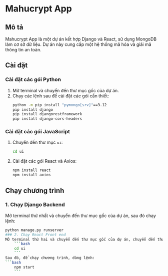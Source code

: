 # Mahucrypt App

## Mô tả
Mahucrypt App là một dự án kết hợp Django và React, sử dụng MongoDB làm cơ sở dữ liệu. Dự án này cung cấp một hệ thống mã hóa và giải mã thông tin an toàn.

## Cài đặt

### Cài đặt các gói Python
1. Mở terminal và chuyển đến thư mục gốc của dự án.
2. Chạy các lệnh sau để cài đặt các gói cần thiết:
    ```bash
    python -m pip install "pymongo[srv]"==3.12
    pip install django
    pip install djangorestframework
    pip install django-cors-headers
    ```

### Cài đặt các gói JavaScript
1. Chuyển đến thư mục `ui`:
    ```bash
    cd ui
    ```
2. Cài đặt các gói React và Axios:
    ```bash
    npm install react
    npm install axios
    ```
## Chạy chương trình

### 1. Chạy Django Backend
Mở terminal thứ nhất và chuyển đến thư mục gốc của dự án, sau đó chạy lệnh:
```bash
python manage.py runserver
### 2. Chạy React Front end
Mở terminal thứ hai và chuyển đến thư mục gốc của dự án, chuyển đến thư mục `ui`:
    ```bash
    cd ui
    ```
Sau đó, để chạy chương trình, dùng lệnh:
```bash
    npm start
    ```

